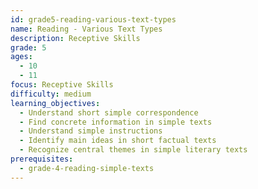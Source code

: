```yaml
---
id: grade5-reading-various-text-types
name: Reading - Various Text Types
description: Receptive Skills
grade: 5
ages:
  - 10
  - 11
focus: Receptive Skills
difficulty: medium
learning_objectives:
  - Understand short simple correspondence
  - Find concrete information in simple texts
  - Understand simple instructions
  - Identify main ideas in short factual texts
  - Recognize central themes in simple literary texts
prerequisites:
  - grade-4-reading-simple-texts
---
```


